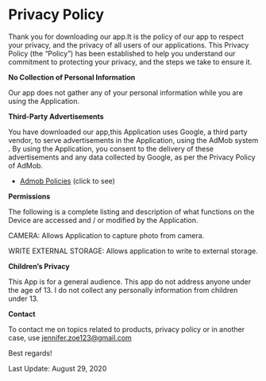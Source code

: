<h1>Privacy Policy </h1>

Thank you for downloading our app.It is the policy of our app to respect your privacy,
and the privacy of all users of our applications.
This Privacy Policy (the “Policy”) has been established to help you understand our commitment to protecting
your privacy, and the steps we take to ensure it.


<b>No Collection of Personal Information</b>

Our app does not gather any of your personal information
while you are using the Application.

<b>Third-Party Advertisements</b>

You have downloaded our app,this Application uses Google, a third party vendor, to serve advertisements
in the Application, using the AdMob system . By using the Application,
you consent to the delivery of these advertisements and any data collected by Google, as per the
Privacy Policy of AdMob.
* <a href="https://support.google.com/admob/answer/6128543?hl=en">Admob Policies</a> (click to see)

<b>Permissions</b>

The following is a complete listing and description of what functions on the Device are
accessed and / or modified by the Application.


CAMERA:
Allows Application to capture photo from camera.

WRITE EXTERNAL STORAGE:
Allows application to write to external storage.


<b>Children’s Privacy</b>

This App is for a general audience. This app do not address anyone under the age of 13. I do not collect any personally information from children under 13.

<b>Contact</b>

To contact me on topics related to products, privacy policy or in another case, use
jennifer.zoe123@gmail.com

Best regards!

Last Update: August 29, 2020
